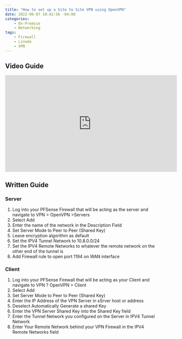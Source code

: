 ```yaml
---
title: "How to set up a Site to Site VPN using OpenVPN"
date: 2022-06-07 18:42:56 -04:00
categories:
    - On-Premise
    - Networking
tags:
    - Firewall
    - Linode
    - VPN
---
```

## Video Guide

<iframe width="560" height="315" src="https://www.youtube.com/embed/-8xt7LUtYH4" title="YouTube video player" frameborder="0" allow="accelerometer; autoplay; clipboard-write; encrypted-media; gyroscope; picture-in-picture; web-share" allowfullscreen></iframe>

## Written Guide
### Server
1. Log into your PFSense Firewall that will be acting as the server and navigate to VPN > OpenVPN >Servers
2. Select Add
3. Enter the name of the network in the Description Field
4. Set Server Mode to Peer to Peer (Shared Key)
5. Leave encryption algorithm as default
6. Set the IPV4 Tunnel Network to 10.8.0.0/24
7. Set the IPV4 Remote Networks to whatever the remote network on the other end of the tunnel is
8. Add Firewall rule to open port 1194 on WAN interface

### Client
1. Log into your PFSense Firewall that will be acting as your Client and navigate to VPN ? OpenVPN > Client
2. Select Add
3. Set Server Mode to Peer to Peer (Shared Key)
4. Enter the IP Address of the VPN Server in sSrver host or address
5. Deselect Automatically Generate a shared Key
6. Enter the VPN Server Shared Key into the Shared Key field
7. Enter the Tunnel Network you configured on the Server in IPV4 Tunnel Network
8. Enter Your Remote Network behind your VPN Firewall in the IPV4 Remote Networks field
